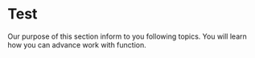 # Test

Our purpose of this section inform to you following topics. You will learn how you can advance work with function.
